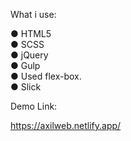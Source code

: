 What i use:

● HTML5
</br>
● SCSS
</br>
● jQuery
</br>
● Gulp
</br>
● Used flex-box.
</br>
● Slick

Demo Link:

https://axilweb.netlify.app/

